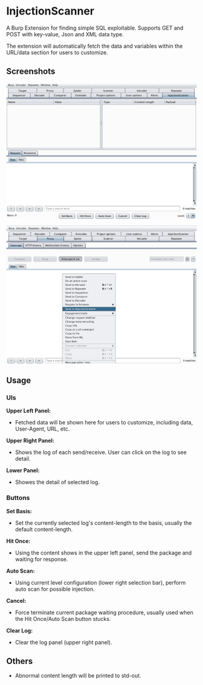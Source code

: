 # InjectionScanner
A Burp Extension for finding simple SQL exploitable. Supports GET and POST with key-value, Json and XML data type.

The extension will automatically fetch the data and variables within the URL/data section for users to customize.

## Screenshots
![](pic/IMG1.png)

![](pic/IMG2.png)

## Usage
### UIs

**Upper Left Panel:** 
* Fetched data will be shown here for users to customize, including data, User-Agent, URL, etc.

**Upper Right Panel:**
* Shows the log of each send/receive. User can click on the log to see detail.

**Lower Panel:**
* Showes the detail of selected log.

### Buttons

**Set Basis:**
* Set the currently selected log's content-length to the basis, usually the default content-length.

**Hit Once:**
* Using the content shows in the upper left panel, send the package and waiting for response.

**Auto Scan:**
* Using current level configuration (lower right selection bar), perform auto scan for possible injection.

**Cancel:**
* Force terminate current package waiting procedure, usually used when the Hit Once/Auto Scan button stucks.

**Clear Log:**
* Clear the log panel (upper right panel).

## Others
* Abnormal content length will be printed to std-out.
